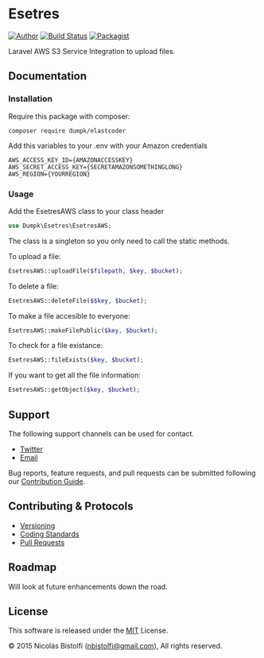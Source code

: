 # Esetres

[![Author](https://img.shields.io/badge/author-%40nicolasbistolfi-blue.svg)](https://twitter.com/nicolasbistolfi)
[![Build Status](https://travis-ci.org/dumpk/esetres.svg?branch=master)](https://travis-ci.org/dumpk/esetres)
[![Packagist](https://img.shields.io/packagist/l/Dumpk/Esetres.svg)](https://packagist.org/packages/Dumpk/Esetres)

Laravel AWS S3 Service Integration to upload files.

## Documentation

### Installation

Require this package with composer:

```
composer require dumpk/elastcoder
```

Add this variables to your .env with your Amazon credentials

```
AWS_ACCESS_KEY_ID={AMAZONACCESSKEY}
AWS_SECRET_ACCESS_KEY={SECRETAMAZONSOMETHINGLONG}
AWS_REGION={YOURREGION}
```


### Usage

Add the EsetresAWS class to your class header
```php
use Dumpk\Esetres\EsetresAWS;
```
The class is a singleton so you only need to call the static methods.

To upload a file:
```php
EsetresAWS::uploadFile($filepath, $key, $bucket);
```

To delete a file:
```php
EsetresAWS::deleteFile($$key, $bucket);
```

To make a file accesible to everyone:
```php
EsetresAWS::makeFilePublic($key, $bucket);
```

To check for a file existance:
```php
EsetresAWS::fileExists($key, $bucket);
```

If you want to get all the file information:
```php
EsetresAWS::getObject($key, $bucket);
```


## Support

The following support channels can be used for contact.

- [Twitter](https://twitter.com/nicolasbistolfi)
- [Email](mailto:nbistolfi@gmail.com)

Bug reports, feature requests, and pull requests can be submitted following our [Contribution Guide](CONTRIBUTING.md).

## Contributing & Protocols

- [Versioning](CONTRIBUTING.md#versioning)
- [Coding Standards](CONTRIBUTING.md#coding-standards)
- [Pull Requests](CONTRIBUTING.md#pull-requests)

## Roadmap

Will look at future enhancements down the road.

## License

This software is released under the [MIT](LICENSE.md) License.

&copy; 2015 Nicolás Bistolfi (nbistolfi@gmail.com), All rights reserved.
